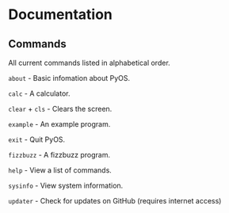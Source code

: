 # Documentation

## Commands

All current commands listed in alphabetical order.

`about` - Basic infomation about PyOS.

`calc` - A calculator.

`clear` + `cls` - Clears the screen.

`example` - An example program.

`exit` - Quit PyOS.

`fizzbuzz` - A fizzbuzz program.

`help` - View a list of commands.

`sysinfo` - View system information.

`updater` - Check for updates on GitHub (requires internet access)
